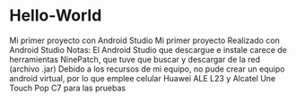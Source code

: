 # Hello-World
Mi primer proyecto con Android Studio
Mi primer proyecto
Realizado con Android Studio
Notas:
El Android Studio que descargue e instale carece de herramientas NinePatch, que tuve que buscar y descargar
de la red (archivo .jar)
Debido a los recursos de mi equipo, no pude crear un equipo android virtual, por lo que emplee celular
Huawei ALE L23 y Alcatel Une Touch Pop C7 para las pruebas

